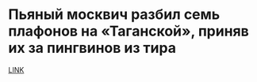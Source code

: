 # Пьяный москвич разбил семь плафонов на «Таганской», приняв их за пингвинов из тира



[LINK](https://varlamov.ru/3125236.html)
